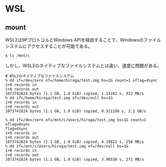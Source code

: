 # WSL

## mount

WSL2は9PプロトコルとWindows APIを経由することで、Windowsのファイルシステムにアクセスすることが可能である。

```console
$ ls /mnt/c
```

しかし、WSL2のネイティブなファイルシステムとは違い、速度に問題がある。

```
# WSL2のネイティブなファイルシステム
% dd if=/dev/zero of=/home/hiroga/test.img bs=1G count=1 oflag=dsync
1+0 records in
1+0 records out
1073741824 bytes (1.1 GB, 1.0 GiB) copied, 1.15242 s, 932 MB/s
% dd if=/home/hiroga/test.img of=/dev/null bs=1G
1+0 records in
1+0 records out
1073741824 bytes (1.1 GB, 1.0 GiB) copied, 0.521108 s, 2.1 GB/s

% dd if=/dev/zero of=/mnt/c/Users/hiroga/test.img bs=1G count=1 oflag=dsync
flag=dsync
1+0 records in
1+0 records out
1073741824 bytes (1.1 GB, 1.0 GiB) copied, 4.19622 s, 256 MB/s
% dd if=/mnt/c/Users/hiroga/test.img of=/dev/null bs=1G
1+0 records in
1+0 records out
1073741824 bytes (1.1 GB, 1.0 GiB) copied, 3.96538 s, 271 MB/s
```

